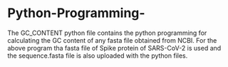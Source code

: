 # Python-Programming-
The GC_CONTENT python file contains the python programming for calculating the GC content of any fasta file obtained from NCBI. For the above program tha fasta file of Spike protein of SARS-CoV-2 is used and the sequence.fasta file is also uploaded with the python files.
